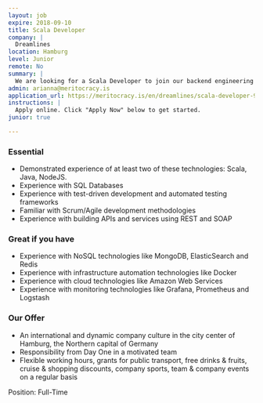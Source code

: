 ```yaml
---
layout: job
expire: 2018-09-10
title: Scala Developer
company: |
  Dreamlines
location: Hamburg
level: Junior
remote: No
summary: |
  We are looking for a Scala Developer to join our backend engineering team. The ideal candidate is a hands-on technology enthusiast with significant experience in developing scalable data platforms. You should be a good team player with critical thinking, a keen eye for detail and strong problem solving skills.
admin: arianna@meritocracy.is
application_url: https://meritocracy.is/en/dreamlines/scala-developer-92581?utm_source=underscore.io&utm_medium=referral&utm_campaign=dreamlines_scala_developer
instructions: |
  Apply online. Click "Apply Now" below to get started.
junior: true

---
```


<!-- break -->

### Essential

- Demonstrated experience of at least two of these technologies: Scala, Java, NodeJS. 
- Experience with SQL Databases
- Experience with test-driven development and automated testing frameworks
- Familiar with Scrum/Agile development methodologies
- Experience with building APIs and services using REST and SOAP 

### Great if you have

- Experience with NoSQL technologies like MongoDB, ElasticSearch and Redis
- Experience with infrastructure automation technologies like Docker
- Experience with cloud technologies like Amazon Web Services
- Experience with monitoring technologies like Grafana, Prometheus and Logstash

### Our Offer

- An international and dynamic company culture in the city center of Hamburg, the Northern capital of Germany
- Responsibility from Day One in a motivated team
- Flexible working hours, grants for public transport, free drinks & fruits, cruise & shopping discounts, company sports, team & company events on a regular basis

Position: Full-Time
